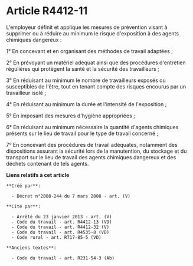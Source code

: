 # Article R4412-11

L'employeur définit et applique les mesures de prévention visant à supprimer ou à réduire au minimum le risque d'exposition à
des agents chimiques dangereux :

1° En concevant et en organisant des méthodes de travail adaptées ;

2° En prévoyant un matériel adéquat ainsi que des procédures d'entretien régulières qui protègent la santé et la sécurité des
travailleurs ;

3° En réduisant au minimum le nombre de travailleurs exposés ou susceptibles de l'être, tout en tenant compte des risques
encourus par un travailleur isolé ;

4° En réduisant au minimum la durée et l'intensité de l'exposition ;

5° En imposant des mesures d'hygiène appropriées ;

6° En réduisant au minimum nécessaire la quantité d'agents chimiques présents sur le lieu de travail pour le type de travail
concerné ;

7° En concevant des procédures de travail adéquates, notamment des dispositions assurant la sécurité lors de la manutention,
du stockage et du transport sur le lieu de travail des agents chimiques dangereux et des déchets contenant de tels agents.

**Liens relatifs à cet article**

	**Créé par**:

	  - Décret n°2008-244 du 7 mars 2008 - art. (V)

	**Cité par**:

	  - Arrêté du 23 janvier 2013 - art. (V)
	  - Code du travail - art. R4412-13 (VD)
	  - Code du travail - art. R4412-32 (V)
	  - Code du travail - art. R4535-8 (VD)
	  - Code rural - art. R717-85-5 (VD)

	**Anciens textes**:

	  - Code du travail - art. R231-54-3 (Ab)
